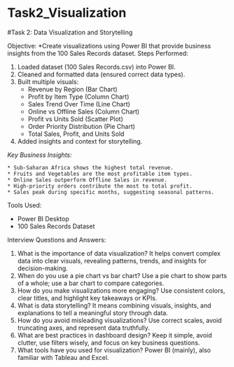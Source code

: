 # Task2_Visualization
#Task 2: Data Visualization and Storytelling

Objective:
       *Create visualizations using Power BI that provide business insights from the 100 Sales Records dataset.
Steps Performed:
1. Loaded dataset (100 Sales Records.csv) into Power BI.
2. Cleaned and formatted data (ensured correct data types).
3. Built multiple visuals:
   * Revenue by Region (Bar Chart)
   * Profit by Item Type (Column Chart)
   * Sales Trend Over Time (Line Chart)
   * Online vs Offline Sales (Column Chart)
   * Profit vs Units Sold (Scatter Plot)
   * Order Priority Distribution (Pie Chart)
   * Total Sales, Profit, and Units Sold
5. Added insights and context for storytelling.
   
*Key Business Insights:*

    * Sub-Saharan Africa shows the highest total revenue.
    * Fruits and Vegetables are the most profitable item types.
    * Online Sales outperform Offline Sales in revenue.
    * High-priority orders contribute the most to total profit.
    * Sales peak during specific months, suggesting seasonal patterns.
    
Tools Used:

  * Power BI Desktop
  * 100 Sales Records Dataset
    
 Interview Questions and Answers:

  1. What is the importance of data visualization?
  It helps convert complex data into clear visuals, revealing patterns, trends, and insights for decision-making.
  2. When do you use a pie chart vs bar chart?
  Use a pie chart to show parts of a whole; use a bar chart to compare categories.
  3. How do you make visualizations more engaging?
  Use consistent colors, clear titles, and highlight key takeaways or KPIs.
  4. What is data storytelling?
  It means combining visuals, insights, and explanations to tell a meaningful story through data.
  5. How do you avoid misleading visualizations?
  Use correct scales, avoid truncating axes, and represent data truthfully.
  6. What are best practices in dashboard design?
  Keep it simple, avoid clutter, use filters wisely, and focus on key business questions.
  7. What tools have you used for visualization?
Power BI (mainly), also familiar with Tableau and Excel.
